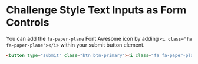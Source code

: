 # Challenge Style Text Inputs as Form Controls

You can add the `fa-paper-plane` Font Awesome icon by adding `<i class="fa fa-paper-plane"></i>` within your submit button element.

```html
<button type="submit" class="btn btn-primary"><i class="fa fa-paper-plane">Submit</i>
```
